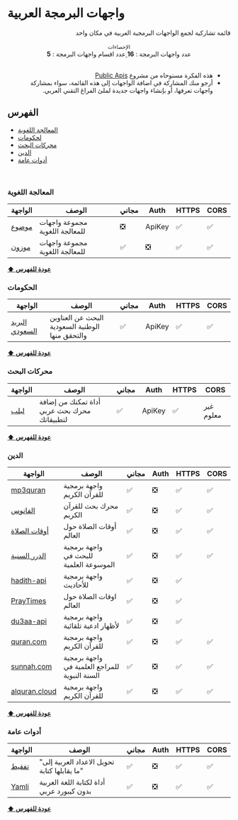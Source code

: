 
# واجهات البرمجة العربية
<div dir="rtl">
قائمة تشاركية لجمع الواجهات البرمجية العربية في مكان واحد
  </div>
<br />

<div align="center">
    <sup>الإحصاءات</sup>
    <br />
    <a href="https://github.com/shenawydev/arabic-apis#%D8%A7%D9%84%D9%81%D9%87%D8%B1%D8%B3">
      <div style="display: inline-block;">
           عدد اقسام واجهات البرمجة : 
        <b>5</b>
      </div>
    </a>
    <a href="https://github.com/shenawydev/arabic-apis">
      <div style="display: inline-block;">
           عدد واجهات البرمجة : 
        <b>16</b>
      </div>
    </a>
</div>

<br />
<div dir="rtl">
<ul><li>
  هذه الفكرة مستوحاه من مشروع
  <a href="https://github.com/public-apis/public-apis">
Public Apis
  </a>
  </li><li>
أرجو منك المشاركة في اضافة الواجهات إلى هذه القائمة، سواء بمشاركة واجهات تعرفها، أو بإنشاء واجهات جديدة لملئ الفراغ التقني العربي.
  </li></ul>
</div>


## الفهرس
<ul><li>
<a href="https://github.com/shenawydev/arabic-apis">
    المعالجة اللغوية
 </a></li><li>
 <a href="https://github.com/shenawydev/arabic-apis">
    لحكومات
 </a></li><li>
 <a href="https://github.com/shenawydev/arabic-apis">
    محركات البحث
 </a></li><li>
 <a href="https://github.com/shenawydev/arabic-apis">
    الدين
 </a></li><li>
 <a href="https://github.com/shenawydev/arabic-apis">
    أدوات عامة
 </a></li></ul>
 <br />

### المعالجة اللغوية
الواجهة | الوصف | مجاني | Auth | HTTPS | CORS |
|---|---|---|---|---|---|
| [موضوع](https://ai.mawdoo3.com/) | مجموعة واجهات للمعالجة اللغوية | :negative_squared_cross_mark: | ApiKey | :white_check_mark: | :white_check_mark: |
| [موزون](https://موزون.com/api/) | مجموعة واجهات للمعالجة اللغوية | :white_check_mark: | :negative_squared_cross_mark: | :white_check_mark: | :white_check_mark: |

**[⬆ عودة للفهرس](#الفهرس)**
### الحكومات

الواجهة | الوصف | مجاني | Auth | HTTPS | CORS |
|---|---|---|---|---|---|
| [البريد السعودي](https://api.address.gov.sa/) | البحث عن العناوين الوطنية السعودية والتحقق منها | :white_check_mark: | ApiKey | :white_check_mark: | :white_check_mark: |

**[⬆ عودة للفهرس](#الفهرس)**

### محركات البحث

الواجهة | الوصف | مجاني | Auth | HTTPS | CORS |
|---|---|---|---|---|---|
| [لبلب](https://solutions.lableb.com/en/doc/rest/v2-beta/getting-started) | أداة تمكنك من إضافة محرك بحث عربي لتطبيقاتك | :white_check_mark: | ApiKey | :white_check_mark: | غير معلوم |

**[⬆ عودة للفهرس](#الفهرس)**

### الدين

الواجهة | الوصف | مجاني | Auth | HTTPS | CORS |
|---|---|---|---|---|---|
| [mp3quran](https://www.mp3quran.net/api/) | واجهة برمجية للقرآن الكريم | :white_check_mark: | :negative_squared_cross_mark: | :white_check_mark: | :white_check_mark: |
| [الفانوس](https://www.alfanous.org/api-doc/) | محرك بحث للقرآن الكريم | :white_check_mark: | :negative_squared_cross_mark: | :white_check_mark: | :white_check_mark: |
| [أوقات الصلاة](https://awkat-salat.org/api) | أوقات الصلاة حول العالم | :white_check_mark: | :negative_squared_cross_mark: | :white_check_mark: | :white_check_mark: |
| [الدرر السنية](https://www.dorar.net/article/389/%D8%AE%D8%AF%D9%85%D8%A9-%D9%88%D8%A7%D8%AC%D9%87%D8%A9-%D8%A7%D9%84%D9%85%D9%88%D8%B3%D9%88%D8%B9%D8%A9-%D8%A7%D9%84%D8%AD%D8%AF%D9%8A%D8%AB%D9%8A%D8%A9-API) | واجهة برمجية للبحث في الموسوعة العلمية | :white_check_mark: | :negative_squared_cross_mark: | :white_check_mark: | :white_check_mark: |
| [hadith-api](https://github.com/sutanlab/hadith-api) | واجهة برمجية للأحاديث | :white_check_mark: | :negative_squared_cross_mark: | :white_check_mark: | | :white_check_mark: | 
| [PrayTimes](http://praytimes.org/manual/) | اوقات الصلاة حول العالم | :white_check_mark: | :negative_squared_cross_mark: | :white_check_mark: | | :white_check_mark: |
| [du3aa-api](https://github.com/m2kio/du3aa-api) | واجهة برمجية لأظهار ادعية تلقائية  | :white_check_mark: | :negative_squared_cross_mark: | :white_check_mark: | | :white_check_mark: |
| [quran.com](https://quran.api-docs.io/v3/getting-started/introduction) | واجهة برمجية للقرآن الكريم | :white_check_mark: | :negative_squared_cross_mark: | :white_check_mark: | :white_check_mark: |
| [sunnah.com](https://sunnah.api-docs.io/1.0/getting-started/introduction) | واجهة برمجية للمراجع العلمية في السنة النبوية | :white_check_mark: | :negative_squared_cross_mark: | :white_check_mark: | :white_check_mark: |
| [alquran.cloud](https://alquran.cloud/api) | واجهة برمجية للقرآن الكريم | :white_check_mark: | :negative_squared_cross_mark: | :white_check_mark: | :white_check_mark: |

**[⬆ عودة للفهرس](#الفهرس)**

### أدوات عامة

الواجهة | الوصف | مجاني | Auth | HTTPS | CORS |
|---|---|---|---|---|---|
| [تفقيط](https://rapidapi.com/postscripter/api/tafqit) | "تحويل الاعداد العربية إلى ما يقابلها كتابة" | :white_check_mark: | :negative_squared_cross_mark: | :white_check_mark: | :white_check_mark: |
| [Yamli](https://www.yamli.com/api/ar/) | أداة لكتابة اللغة العربية بدون كيبورد عربي | :white_check_mark: | :negative_squared_cross_mark: | :white_check_mark: | :white_check_mark: |

**[⬆ عودة للفهرس](#الفهرس)**
